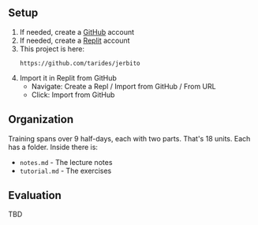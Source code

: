 ## Setup

1. If needed, create a [GitHub](https://github.com) account
1. If needed, create a [Replit](https://replit.com) account
1. This project is here:
   ```
   https://github.com/tarides/jerbito
   ```
1. Import it in Replit from GitHub
   - Navigate: Create a Repl / Import from GitHub / From URL
   - Click: Import from GitHub

## Organization

Training spans over 9 half-days, each with two parts. That's 18 units. Each has a folder. Inside there is:
- `notes.md` - The lecture notes
- `tutorial.md` - The exercises

## Evaluation

TBD